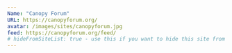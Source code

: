 ```yaml
---
Name: "Canopy Forum"
URL: https://canopyforum.org/
avatar: /images/sites/canopyforum.jpg
feed: https://canopyforum.org/feed/
# hideFromSiteList: true - use this if you want to hide this site from the list of sites on this page: https://eleventy-m10y.lkmt.us/sites/
---
```

